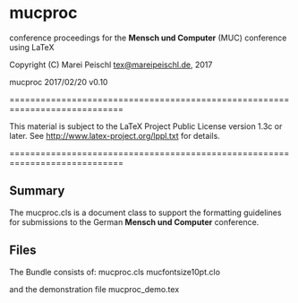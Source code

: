 # mucproc
conference proceedings for the **Mensch und Computer** (MUC) conference using LaTeX

 Copyright (C) Marei Peischl <tex@mareipeischl.de>, 2017

 mucproc 2017/02/20 v0.10

============================================================================

 This material is subject to the LaTeX Project Public License version 1.3c
 or later. See http://www.latex-project.org/lppl.txt for details.

============================================================================

Summary
------------------
The mucproc.cls is a document class to support the formatting guidelines for submissions to the German **Mensch und Computer** conference.

Files
------------------

The Bundle consists of:
mucproc.cls
mucfontsize10pt.clo

and the demonstration file
mucproc_demo.tex
